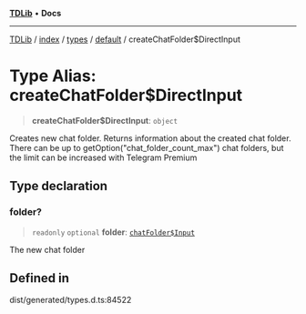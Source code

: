 [**TDLib**](../../../../../../README.md) • **Docs**

***

[TDLib](../../../../../../modules.md) / [index](../../../../../README.md) / [types](../../../README.md) / [default](../README.md) / createChatFolder$DirectInput

# Type Alias: createChatFolder$DirectInput

> **createChatFolder$DirectInput**: `object`

Creates new chat folder. Returns information about the created chat folder. There can be up to getOption("chat_folder_count_max") chat folders, but the limit can be increased with Telegram Premium

## Type declaration

### folder?

> `readonly` `optional` **folder**: [`chatFolder$Input`](chatFolder$Input-1.md)

The new chat folder

## Defined in

dist/generated/types.d.ts:84522
